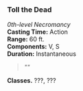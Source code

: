 ### Toll the Dead  
*0th-level Necromancy*  
**Casting Time:** Action  
**Range:** 60 ft.  
**Components:** V, S  
**Duration:** Instantaneous  

> *""*

**Classes.** ???, ???
